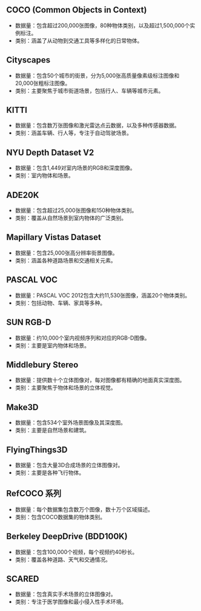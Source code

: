 ## COCO (Common Objects in Context)

* 数据量：包含超过200,000张图像，80种物体类别，以及超过1,500,000个实例标注。
* 类别：涵盖了从动物到交通工具等多样化的日常物体。
## Cityscapes

* 数据量：包含50个城市的街景，分为5,000张高质量像素级标注图像和20,000张粗标注图像。
* 类别：主要聚焦于城市街道场景，包括行人、车辆等城市元素。
## KITTI

* 数据量：包含数万张图像和激光雷达点云数据，以及多种传感器数据。
* 类别：涵盖车辆、行人等，专注于自动驾驶场景。
## NYU Depth Dataset V2

* 数据量：包含1,449对室内场景的RGB和深度图像。
* 类别：室内物体和场景。
## ADE20K

* 数据量：包含超过25,000张图像和150种物体类别。
* 类别：覆盖从自然场景到室内物体的广泛类别。
## Mapillary Vistas Dataset

* 数据量：包含25,000张高分辨率街景图像。
* 类别：涵盖各种道路场景和交通相关元素。
## PASCAL VOC

* 数据量：PASCAL VOC 2012包含大约11,530张图像，涵盖20个物体类别。
* 类别：包括动物、车辆、家具等多种。
## SUN RGB-D

* 数据量：约10,000个室内视频序列和对应的RGB-D图像。
* 类别：主要是室内物体和场景。
## Middlebury Stereo

* 数据量：提供数十个立体图像对，每对图像都有精确的地面真实深度图。
* 类别：主要聚焦于物体和场景的立体视觉。
## Make3D

* 数据量：包含534个室外场景图像及其深度图。
* 类别：主要是自然场景和建筑。
## FlyingThings3D

* 数据量：包含大量3D合成场景的立体图像对。
* 类别：主要是各种飞行物体。
## RefCOCO 系列

* 数据量：每个数据集包含数万个图像，数十万个区域描述。
* 类别：包含COCO数据集的物体类别。
## Berkeley DeepDrive (BDD100K)

* 数据量：包含100,000个视频，每个视频约40秒长。
* 类别：覆盖各种道路、天气和交通情况。
## SCARED

* 数据量：包含真实手术场景的立体图像对。
* 类别：专注于医学图像和最小侵入性手术环境。